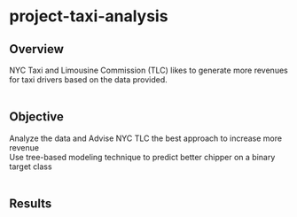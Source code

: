 # project-taxi-analysis

## Overview<br>
  NYC Taxi and Limousine Commission (TLC) likes to generate more revenues for taxi drivers based on the data provided.<br>
<br>

## Objective<br>
  Analyze the data and Advise NYC TLC the best approach to increase more revenue<br>
  Use tree-based modeling technique to predict better chipper on a binary target class<br>
<br>
## Results<br>
<br>
<br>
